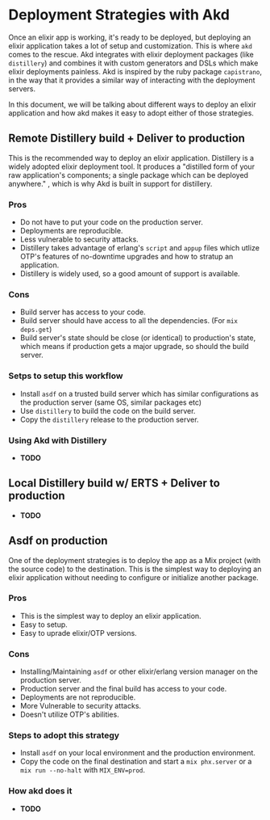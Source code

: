 # Deployment Strategies with Akd

Once an elixir app is working, it's ready to be deployed, but deploying an
elixir application takes a lot of setup and customization. This is where `akd`
comes to the rescue. Akd integrates with elixir deployment packages (like
`distillery`) and combines it with custom generators and DSLs which make elixir
deployments painless. Akd is inspired by the ruby package `capistrano`, in the
way that it provides a similar way of interacting with the deployment servers.

In this document, we will be talking about different ways to deploy an elixir
application and how akd makes it easy to adopt either of those strategies.

## Remote Distillery build + Deliver to production

This is the recommended way to deploy an elixir application. Distillery is a
widely adopted elixir deployment tool. It produces a "distilled form of your
raw application's components; a single package which can be deployed anywhere."
, which is why Akd is built in support for distillery.

### Pros

- Do not have to put your code on the production server.
- Deployments are reproducible.
- Less vulnerable to security attacks.
- Distillery takes advantage of erlang's `script` and `appup` files which utlize
OTP's features of no-downtime upgrades and how to stratup an application.
- Distillery is widely used, so a good amount of support is available.

### Cons

- Build server has access to your code.
- Build server should have access to all the dependencies. (For `mix deps.get`)
- Build server's state should be close (or identical) to production's state,
which means if production gets a major upgrade, so should the build server.

### Setps to setup this workflow

- Install `asdf` on a trusted build server which has similar configurations
as the production server (same OS, similar packages etc)
- Use `distillery` to build the code on the build server.
- Copy the `distillery` release to the production server.

### Using Akd with Distillery

- __TODO__


## Local Distillery build w/ ERTS + Deliver to production

- __TODO__


## Asdf on production

One of the deployment strategies is to deploy the app as a Mix project (with
the source code) to the destination. This is the simplest way to deploying an
elixir application without needing to configure or initialize another package.

### Pros

- This is the simplest way to deploy an elixir application.
- Easy to setup.
- Easy to uprade elixir/OTP versions.

### Cons

- Installing/Maintaining `asdf` or other elixir/erlang version manager on the
production server.
- Production server and the final build has access to your code.
- Deployments are not reproducible.
- More Vulnerable to security attacks.
- Doesn't utilize OTP's abilities.

### Steps to adopt this strategy

- Install `asdf` on your local environment and the production environment.
- Copy the code on the final destination and start a `mix phx.server` or a
`mix run --no-halt` with `MIX_ENV=prod`.

### How akd does it

- __TODO__
